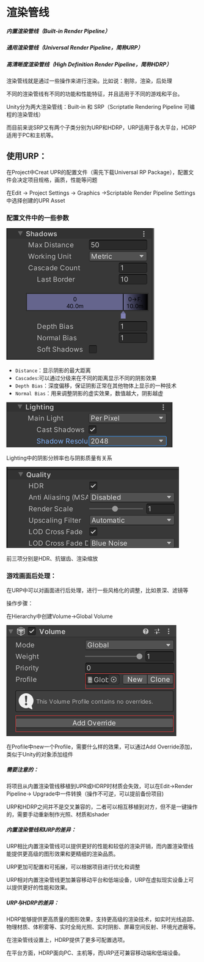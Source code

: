 # 渲染管线

##### 内置渲染管线（Built-in Render Pipeline）

##### 通用渲染管线（Universal Render Pipeline，简称URP）

##### 高清晰度渲染管线（High Definition Render Pipeline，简称HDRP）

渲染管线就是通过一些操作来进行渲染。比如说：剔除，渲染，后处理

不同的渲染管线有不同的功能和性能特征，并且适用于不同的游戏和平台。

Unity分为两大渲染管线：Built-in 和 SRP（Scriptatle Rendering Pipeline 可编程的渲染管线）

而目前来说SRP又有两个子类分别为URP和HDRP，URP适用于各大平台，HDRP适用于PC和主机等。



## 使用URP：

在Project中Creat UPR的配置文件（需先下载Universal RP Package），配置文件会决定项目规格，画质，性能等问题

在Edit -> Project Settings -> Graphics ->Scriptable  Render Pipeline Settings中选择创建的UPR Asset

### 配置文件中的一些参数

![image text](https://github.com/Telluluu/QGStudioSummerLearning/blob/main/Week%201/Markdown%20Image/URP/URP%E9%85%8D%E7%BD%AE%E6%96%87%E4%BB%B6image1.png)

- `Distance`：显示阴影的最大距离
- `Cascades`:可以通过分级来在不同的距离显示不同的阴影效果
- `Depth Bias`：深度偏移，保证阴影正常在其他物体上显示的一种技术
- `Normal Bias`：用来调整阴影的虚实效果，数值越大，阴影越虚

![image text](https://github.com/Telluluu/QGStudioSummerLearning/blob/main/Week%201/Markdown%20Image/URP/URP%E9%85%8D%E7%BD%AE%E6%96%87%E4%BB%B6image2.png)

Lighting中的阴影分辨率也与阴影质量有关系

![image text](https://github.com/Telluluu/QGStudioSummerLearning/blob/main/Week%201/Markdown%20Image/URP/URP%E9%85%8D%E7%BD%AE%E6%96%87%E4%BB%B6image3.png)

前三项分别是HDR、抗锯齿、渲染缩放

### 游戏画面后处理：

在URP中可以对画面进行后处理，进行一些风格化的调整，比如景深、滤镜等

操作步骤：

在Hierarchy中创建Volume->Global Volume

![image text](https://github.com/Telluluu/QGStudioSummerLearning/blob/main/Week%201/Markdown%20Image/URP/URP%E9%85%8D%E7%BD%AE%E6%96%87%E4%BB%B6image4.png)

在Profile中new一个Profile，需要什么样的效果，可以通过Add Override添加，类似于Unity的对象添加组件

##### 需要注意的：

将项目从内置渲染管线移植到UPR或HDRP时材质会失效，可以在Edit->Render Pipeline-> Upgrade中一件转换（操作不可逆，可以提前备份项目)

URP和HDRP之间并不是交叉兼容的，二者可以相互移植到对方，但不是一键操作的，需要手动重新制作光照、材质和shader



##### 内置渲染管线和URP的差异：

URP相比内置渲染管线可以提供更好的性能和较低的渲染开销，而内置渲染管线能提供更高级的图形效果和更精细的渲染品质。

URP更加可配置和可拓展，可以根据项目进行优化和调整

URP相对内置渲染管线更加兼容移动平台和低端设备，URP在虚拟现实设备上可以提供更好的性能和效果。

##### URP与HDRP的差异：

HDRP能够提供更高质量的图形效果，支持更高级的渲染技术，如实时光线追踪、物理材质、体积雾等、实时全局光照、实时阴影、屏幕空间反射、环境光遮蔽等。

在渲染管线设置上，HDRP提供了更多可配置选项。

在平台方面，HDRP面向PC、主机等，而URP还可兼容移动端和低端设备。